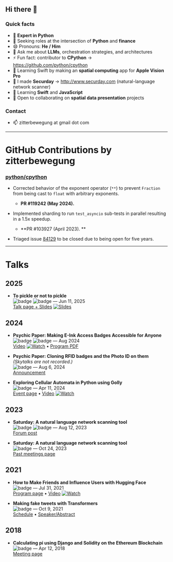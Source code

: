 ## Hi there 👋


### Quick facts
- 🐍 **Expert in Python**
- 💼 Seeking roles at the intersection of **Python** and **finance**
- 😄 Pronouns: **He / Him**
- 💬 Ask me about **LLMs**, orchestration strategies, and architectures
- ⚡ Fun fact: contributor to **CPython** → https://github.com/python/cpython
- 🔭 Learning Swift by making an **spatial computing** app for **Apple Vision Pro**
- 🔎 I made **Securday** → http://www.securday.com (natural-language network scanner)
- 🌱 Learning **Swift** and **JavaScript**
- 👯 Open to collaborating on **spatial data presentation** projects

### Contact
- 📫 zitterbewegung at gmail dot com

---

# GitHub Contributions by **zitterbewegung**

### [python/cpython](https://github.com/python/cpython)  
  

- Corrected behavior of the exponent operator (`**`) to prevent `Fraction` from being cast to `float` with arbitrary exponents.
  - **PR #119242 (May 2024).**
  
- Implemented sharding to run `test_asyncio` sub-tests in parallel resulting in a 1.5x speedup.
  - **PR #103927 (April 2023). ** 
- Triaged issue [84129](https://github.com/python/cpython/issues/84129) to be closed due to being open for five years.
---

# Talks

## 2025
- **To pickle or not to pickle**  
  ![badge](https://img.shields.io/badge/Event-ChiPy-3776AB) ![badge](https://img.shields.io/badge/Type-User%20Group-6c757d) — Jun 11, 2025  
  [Talk page + Slides](https://www.chipy.org/talks/topics/past/1705/) [![Slides](https://img.shields.io/badge/Slides-Deck-0A66C2)](https://www.chipy.org/talks/topics/past/1705/)

## 2024
- **Psychic Paper: Making E-Ink Access Badges Accessible for Anyone**  
  ![badge](https://img.shields.io/badge/Event-DEF%20CON-000000) ![badge](https://img.shields.io/badge/Track-Creator%20Stage-343a40) — Aug 2024  
  [Video](https://www.youtube.com/watch?v=ssLu8xHMwSk) [![Watch](https://img.shields.io/badge/Watch-YouTube-FF0000?logo=youtube)](https://www.youtube.com/watch?v=ssLu8xHMwSk) • [Program PDF](https://media.defcon.org/DEF%20CON%2032/DEF%20CON%2032%20program.pdf)

- **Psychic Paper: Cloning RFID badges and the Photo ID on them** *(Skytalks are not recorded.)*  
  ![badge](https://img.shields.io/badge/Event-Skytalks-39FF14) — Aug 6, 2024  
  [Announcement](https://twitter.com/dcskytalks/status/1819065605280190468)

- **Exploring Cellular Automata in Python using Golly**  
  ![badge](https://img.shields.io/badge/Event-ChiPy-3776AB) — Apr 11, 2024  
  [Event page](https://www.chipy.org/meetings/247/) • [Video](https://www.youtube.com/watch?v=cnG14Ue_B3w) [![Watch](https://img.shields.io/badge/Watch-YouTube-FF0000?logo=youtube)](https://www.youtube.com/watch?v=cnG14Ue_B3w)

## 2023
- **Saturday: A natural language network scanning tool**  
  ![badge](https://img.shields.io/badge/Event-DEF%20CON-000000) ![badge](https://img.shields.io/badge/Track-Demo%20Labs-343a40) — Aug 12, 2023  
  [Forum post](https://forum.defcon.org/node/246321)

- **Saturday: A natural language network scanning tool**  
  ![badge](https://img.shields.io/badge/Event-ChiPy-3776AB) — Oct 24, 2023  
  [Past meetings page](https://www.chipy.org/meetings/past/?page=8)

## 2021
- **How to Make Friends and Influence Users with Hugging Face**  
  ![badge](https://img.shields.io/badge/Event-PyOhio-f37726) — Jul 31, 2021  
  [Program page](https://www.pyohio.org/2021/program/talks/how-to-make-friends-and-influence-users-with-huggingface) • [Video](https://www.youtube.com/watch?v=EKU9UG5vU_k) [![Watch](https://img.shields.io/badge/Watch-YouTube-FF0000?logo=youtube)](https://www.youtube.com/watch?v=EKU9UG5vU_k)

- **Making fake tweets with Transformers**  
  ![badge](https://img.shields.io/badge/Event-THOTCON-8a2be2) — Oct 9, 2021  
  [Schedule](https://www.thotcon.org/archive/schedule-0xB.html) • [Speaker/Abstract](https://www.thotcon.org/archive/speakers-0xB.html)

## 2018
- **Calculating pi using Django and Solidity on the Ethereum Blockchain**  
  ![badge](https://img.shields.io/badge/Event-ChiPy-3776AB) — Apr 12, 2018  
  [Meeting page](https://www.chipy.org/meetings/66/)
